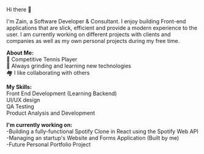 Hi there 👋

I'm Zain, a Software Developer & Consultant. I enjoy building Front-end applications that are slick, efficient and provide a modern experience to the user. I am currently working on different projects with clients and companies as well as my own personal projects during my free time.

<b>About Me:</b> <br>
🎾 Competitive Tennis Player <br>
🚀 Always grinding and learning new technologies <br>
🏘️ I like collaborating with others <br>

<b>My Skills:</b> <br>
Front End Development (Learning Backend) <br>
UI/UX design <br>
QA Testing <br>
Product Analysis and Development <br>

<b>I'm currently working on:</b> <br>
-Building a fully-functional Spotify Clone in React using the Spotify Web API <br>
-Managing an startup's Website and Forms Application (Built by me) <br>
-Future Personal Portfolio Project <br>




